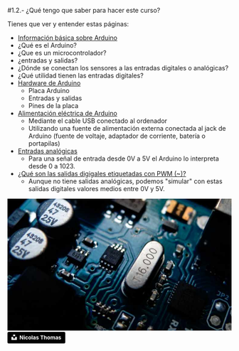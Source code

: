 #1.2.- ¿Qué tengo que saber para hacer este curso?

Tienes que ver y entender estas páginas:
*  [Información básica sobre Arduino](https://catedu.gitbooks.io/programa-arduino-mediante-codigo/content/informacin_bsica_sobre_arduino.html)
 * ¿Qué es el Arduino?
 * ¿Que es un microcontrolador?
 * ¿entradas y salidas?
 * ¿Dónde se conectan los sensores a las entradas digitales o analógicas? 
 * ¿Qué utilidad tienen las entradas digitales?
* [Hardware de Arduino](https://catedu.gitbooks.io/programa-arduino-mediante-codigo/content/hardware.html)
  * Placa Arduino
  * Entradas y salidas
  * Pines de la placa
* [Alimentación eléctrica de Arduino](https://catedu.gitbooks.io/programa-arduino-mediante-codigo/content/alimentacin_elctrica_de_arduino.html)
  * Mediante el cable USB conectado al ordenador
  * Utilizando una fuente de alimentación externa conectada al jack de Arduino (fuente de voltaje, adaptador de corriente, batería o portapilas)
* [Entradas analógicas](https://catedu.gitbooks.io/programa-arduino-mediante-codigo/content/conexiones_analgicas.html)
  * Para una señal de entrada desde 0V a 5V el Arduino lo interpreta desde 0 a 1023.
* [¿Qué son las salidas digigales etiquetadas con PWM (~)?](https://catedu.gitbooks.io/programa-arduino-mediante-codigo/content/un_caso_especial_seales_pwm.html)
  * Aunque no tiene salidas analógicas, podemos "simular" con estas salidas digitales valores medios entre 0V y 5V.

 
 
 ![](/assets/placaarduino.jpg)
 <a style="background-color:black;color:white;text-decoration:none;padding:4px 6px;font-family:-apple-system, BlinkMacSystemFont, &quot;San Francisco&quot;, &quot;Helvetica Neue&quot;, Helvetica, Ubuntu, Roboto, Noto, &quot;Segoe UI&quot;, Arial, sans-serif;font-size:12px;font-weight:bold;line-height:1.2;display:inline-block;border-radius:3px" href="https://unsplash.com/@nicolasthomas?utm_medium=referral&amp;utm_campaign=photographer-credit&amp;utm_content=creditBadge" target="_blank" rel="noopener noreferrer" title="Download free do whatever you want high-resolution photos from Nicolas Thomas"><span style="display:inline-block;padding:2px 3px"><svg xmlns="http://www.w3.org/2000/svg" style="height:12px;width:auto;position:relative;vertical-align:middle;top:-2px;fill:white" viewBox="0 0 32 32"><title>unsplash-logo</title><path d="M10 9V0h12v9H10zm12 5h10v18H0V14h10v9h12v-9z"></path></svg></span><span style="display:inline-block;padding:2px 3px">Nicolas Thomas</span></a>